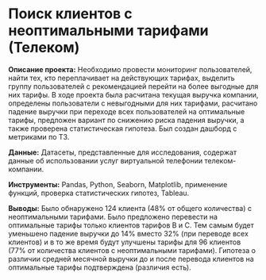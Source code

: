 # Поиск клиентов с неоптимальными тарифами (Телеком)

**Описание проекта:** Необходимо провести мониторинг пользователей, найти тех, кто переплачивает на действующих тарифах, выделить группу пользователей с рекомендацией перейти на более выгодные для них тарифы. В ходе проекта была расчитана текущая выручка компании, определены пользователи с невыгодными для них тарифами, расчитано падение выручки при переходе всех пользователей на оптимальные тарифы, предложен вариант по снижению риска падения выручки, а также проверена статистическая гипотеза. Был создан дашборд с метриками по ТЗ.

**Данные:** Датасеты, представленные для исследования, содержат данные об использовании услуг виртуальной телефонии телеком-компании.

**Инструменты:** Pandas, Python, Seaborn, Matplotlib, применение функций, проверка статистических гипотез, Tableau.

**Выводы:** Было обнаружено 124 клиента (48% от общего количества) с неоптимальными тарифами. Было предложено перевести на оптимальные тарифы только клиентов тарифов B и C. Тем самым будет уменьшено падение выручки до 14% вместо 32% (при переводе всех клиентов) и в то же время будут улучшены тарифы для 96 клиентов (77% от количества клиентов с неоптимальными тарифами). Гипотеза о различии средней месячной выручки до и после перевода клиентов на оптимальные тарифы подтверждена (различия есть).
